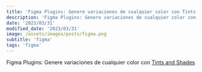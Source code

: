 ```yaml
---
title: 'Figma Plugins: Genere variaciones de cualquier color con Tints and Shades'
description: 'Figma Plugins: Genere variaciones de cualquier color con Tints and Shades.'
date: '2023/03/31'
modified_date: '2023/03/31'
image: /assets/images/posts/figma.png
subtitle: 'figma'
tags: 'figma'
---
```


Figma Plugins: Genere variaciones de cualquier color con [Tints and Shades](https://www.figma.com/community/plugin/943569346291474506/Tints-and-Shades)
